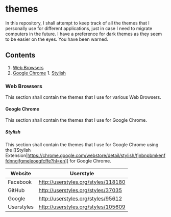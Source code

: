 # themes
In this repository, I shall attempt to keep track of all the themes that I personally use for different applications, just in case I need to migrate computers in the future. I have a preference for dark themes as they seem to be easier on the eyes. You have been warned.

## Contents
1. [Web Browsers](#web-browsers)
  1. [Google Chrome](#google-chrome)
    1. [Stylish](#stylish)

### Web Browsers
This section shall contain the themes that I use for various Web Browsers.

#### Google Chrome
This section shall contain the themes that I use for Google Chrome.

##### Stylish
This section shall contain the themes that I use for Google Chrome using the [[Stylish Extension|https://chrome.google.com/webstore/detail/stylish/fjnbnpbmkenffdnngjfgmeleoegfcffe?hl=en]] for Google Chrome.

| Website    | Userstyle                           |
|------------|-------------------------------------|
| Facebook   | http://userstyles.org/styles/118180 |
| GitHub     | http://userstyles.org/styles/37035  |
| Google     | http://userstyles.org/styles/95612  |
| Userstyles | http://userstyles.org/styles/105609 |
